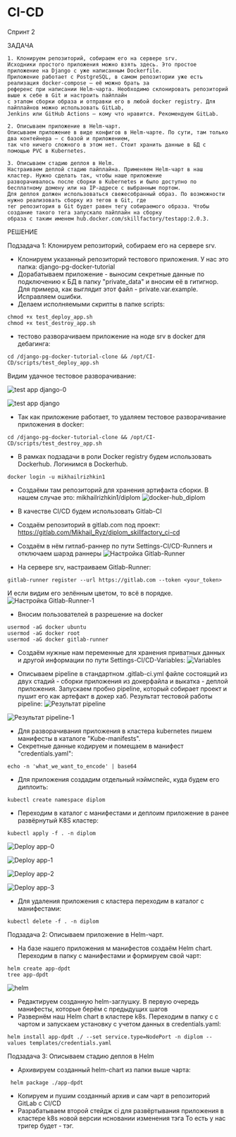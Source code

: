 # CI-CD

Спринт 2

ЗАДАЧА

```
1. Клонируем репозиторий, собираем его на сервере srv.
Исходники простого приложения можно взять здесь. Это простое приложение на Django с уже написанным Dockerfile. 
Приложение работает с PostgreSQL, в самом репозитории уже есть реализация docker-compose — её можно брать за 
референс при написании Helm-чарта. Необходимо склонировать репозиторий выше к себе в Git и настроить пайплайн 
с этапом сборки образа и отправки его в любой docker registry. Для пайплайнов можно использовать GitLab, 
Jenkins или GitHub Actions — кому что нравится. Рекомендуем GitLab.

2. Описываем приложение в Helm-чарт.
Описываем приложение в виде конфигов в Helm-чарте. По сути, там только два контейнера — с базой и приложением, 
так что ничего сложного в этом нет. Стоит хранить данные в БД с помощью PVC в Kubernetes.

3. Описываем стадию деплоя в Helm.
Настраиваем деплой стадию пайплайна. Применяем Helm-чарт в наш кластер. Нужно сделать так, чтобы наше приложение 
разворачивалось после сборки в Kubernetes и было доступно по бесплатному домену или на IP-адресе с выбранным портом.
Для деплоя должен использоваться свежесобранный образ. По возможности нужно реализовать сборку из тегов в Git, где 
тег репозитория в Git будет равен тегу собираемого образа. Чтобы создание такого тега запускало пайплайн на сборку 
образа c таким именем hub.docker.com/skillfactory/testapp:2.0.3.
```

РЕШЕНИЕ

Подзадача 1: Клонируем репозиторий, собираем его на сервере srv.
  - Клонируем указанный репозиторий тестового приложения. У нас это папка: django-pg-docker-tutorial
  - Дорабатываем приложение - выносим секретные данные по подключению к БД в папку "private_data" и вносим её 
  в гитигнор. Для примера, как выглядит этот файл - private.var.example. Исправляем ошибки.
  - Делаем исполняемыми скрипты в папке scripts:
  ```
  chmod +x test_deploy_app.sh
  chmod +x test_destroy_app.sh
  ```
  - тестово разворачиваем приложение на ноде srv в docker для дебагинга:
  ```
  cd /django-pg-docker-tutorial-clone && /opt/CI-CD/scripts/test_deploy_app.sh
  ```
  Видим удачное тестовое разворачивание:

![test app django-0](https://github.com/MikhailRyzhkin/CI-CD/assets/69116076/d8f85c68-7b99-42e7-a6c6-05bd13e3f465)


![test app django](https://github.com/MikhailRyzhkin/CI-CD/assets/69116076/fdd3b6f4-568d-4e72-b841-09f4b8ec85ee)

  - Так как приложение работает, то удаляем тестовое разворачивание приложения в docker:
  ```
  cd /django-pg-docker-tutorial-clone && /opt/CI-CD/scripts/test_destroy_app.sh
  ```
  - В рамках подзадачи в роли Docker registry будем использовать Dockerhub. Логинимся в Dockerhub.
  ```
  docker login -u mikhailrizhkin1
  ```
  - Cоздаёми там репозиторий для хранения артифакта сборки. В нашем случае это: mikhailrizhkin1/diplom
![docker-hub_diplom](https://github.com/MikhailRyzhkin/CI-CD/assets/69116076/485ff101-6c72-4ba2-84f1-f8f2bbead76b)
  
  - В качестве CI/CD будем использовать Gitlab-CI
  - Создаём репозиторий в gitlab.com под проект: https://gitlab.com/Mikhail_Ryz/diplom_skillfactory_ci-cd
  - Создаём в нём гитлаб-раннер по пути Settings-CI/CD-Runners и отключаем шарэд раннеры
![Настройка Gitlab-Runner](https://github.com/MikhailRyzhkin/CI-CD/assets/69116076/391f0a31-d137-4834-88c6-a3379d081fa5)

  - На сервере srv, настраиваем Gitlab-Runner:
  ```
  gitlab-runner register --url https://gitlab.com --token <your_token>
  ```
  И если видим его зелённым цветом, то всё в порядке.
![Настройка Gitlab-Runner-1](https://github.com/MikhailRyzhkin/CI-CD/assets/69116076/0cc6064d-5125-46e4-9f09-f94faaf1bec5)

  - Вносим пользователей в разрешение на docker
  ```
  usermod -aG docker ubuntu
  usermod -aG docker root
  usermod -aG docker gitlab-runner
  ```
  - Создаём нужные нам переменные для хранения приватных данных и другой информации по пути Settings-CI/CD-Variables:
![Variables](https://github.com/MikhailRyzhkin/CI-CD/assets/69116076/eb7b0769-5cc8-42a2-a5a3-14521f0cf3ab)

  - Описываем pipeline в стандартном .gitlab-ci.yml файле состоящий из двух стадий - сборки приложения из докерфайла и выкатка - деплой приложения. Запускаем пробно pipeline, который собирает
    проект и пушит его как артефакт в докер хаб. Результат тестовой работы pipeline:
  ![Результат pipeline](https://github.com/MikhailRyzhkin/CI-CD/assets/69116076/27ad0be3-60a1-4c51-a17f-6b218d48c427)

  ![Результат pipeline-1](https://github.com/MikhailRyzhkin/CI-CD/assets/69116076/024405df-6d53-4f58-bd31-1d67f4014125)

  - Для разворачивания приложения в  кластера kubernetes пишем манифесты в каталоге "Kube-manifests".
  - Секретные данные кодируем и помещаем в манифест "credentials.yaml":
  ```
  echo -n 'what_we_want_to_encode' | base64
  ```
  - Для приложения создадим отдельный нэймспейс, куда будем его диплоить:
  ```
  kubectl create namespace diplom
  ```
  - Переходим в каталог с манифестами и деплоим приложение в ранее развёрнутый K8S кластер:
  ```
  kubectl apply -f . -n diplom 
  ```
![Deploy app-0](https://github.com/MikhailRyzhkin/CI-CD/assets/69116076/eb172890-d8ef-4289-bacd-be348ae88824)

![Deploy app-1](https://github.com/MikhailRyzhkin/CI-CD/assets/69116076/75b7cd26-d7a1-4e30-9c91-2a2c3ee82d73)

![Deploy app-2](https://github.com/MikhailRyzhkin/CI-CD/assets/69116076/5fb7889b-28d7-4a6a-bbc9-9b2483fc043b)

![Deploy app-3](https://github.com/MikhailRyzhkin/CI-CD/assets/69116076/de6ef047-d411-4f60-838e-6e83a9f58fb1)


  - Для удаления приложения с кластера переходим в каталог с манифестами:
  ```
  kubectl delete -f . -n diplom 
  ```


Подзадача 2: Описываем приложение в Helm-чарт.
  - На базе нашего приложения м манифестов создаём Helm chart. Переходим в папку с манифестами и формируем свой чарт:
  ```
  helm create app-dpdt
  tree app-dpdt
  ```
![helm](https://github.com/MikhailRyzhkin/CI-CD/assets/69116076/6102a2ee-c28e-4b17-a029-0b630eb97326)
  - Редактируем созданную helm-заглушку. В первую очередь манифесты, которые берём с предыдущих шагов
  - Развернём наш Helm chart в кластере k8s. Переходим в папку с c чартом и запускаем установку с учетом данных в credentials.yaml:
  ```
  helm install app-dpdt ./ --set service.type=NodePort -n diplom --values templates/credentials.yaml
  ```
  
Подзадача 3: Описываем стадию деплоя в Helm
  - Архивируем созданный helm-chart из папки выше чарта:
  ```
   helm package ./app-dpdt
  ```
  - Копируем и пушим созданный архив и сам чарт в репозиторий GitLab c CI/CD
  - Разрабатываем второй стейдж ci для развёртывания приложения в кластере k8s новой версии нсновании изменения тэга
  То есть у нас тригер будет - тэг. 

